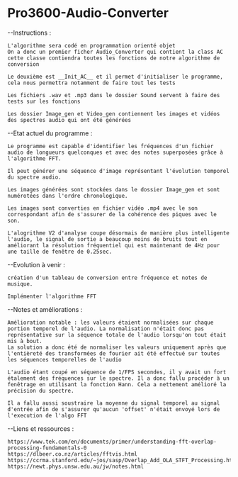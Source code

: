 # Pro3600-Audio-Converter

--Instructions :

    L'algorithme sera codé en programmation orienté objet
    On a donc un premier ficher Audio_Converter qui contient la class AC
    cette classe contiendra toutes les fonctions de notre algorithme de conversion

    Le deuxième est __Init_AC__ et il permet d'initialiser le programme, cela nous permettra notamment de faire tout les tests

    Les fichiers .wav et .mp3 dans le dossier Sound servent à faire des tests sur les fonctions
    
    Les dossier Image_gen et Video_gen contiennent les images et vidéos des spectres audio qui ont été générées

--Etat actuel du programme : 

    Le programme est capable d'identifier les fréquences d'un fichier audio de longueurs quelconques et avec des notes superposées grâce à l'algorithme FFT.
    
    Il peut générer une séquence d'image représentant l'évolution temporel du spectre audio.
   
    Les images générées sont stockées dans le dossier Image_gen et sont numérotées dans l'ordre chronologique.
    
    Les images sont converties en fichier vidéo .mp4 avec le son correspondant afin de s'assurer de la cohérence des piques avec le son.
    
    L'alogrithme V2 d'analyse coupe désormais de manière plus intelligente l'audio, le signal de sortie a beaucoup moins de bruits tout en améliorant la résolution fréquentiel qui est maintenant de 4Hz pour une taille de fenêtre de 0.25sec.

--Evolution à venir :

    création d'un tableau de conversion entre fréquence et notes de musique.
    
    Implémenter l'algorithme FFT
    
--Notes et améliorations :
    
    
    Amélioration notable : les valeurs étaient normalisées sur chaque portion temporel de l'audio. La normalisation n'était donc pas représentative sur la séquence totale de l'audio lorsqu'on tout était mis à bout.
    La solution a donc été de normaliser les valeurs uniquement après que l'entièreté des transformées de fourier ait été effectué sur toutes les séquences temporelles de l'audio
    
    L'audio étant coupé en séquence de 1/FPS secondes, il y avait un fort étalement des fréquences sur le spectre. Il a donc fallu procéder à un fenêtrage en utilisant la fonction Hann. Cela a nettement amélioré la précision du spectre.
    
    Il a fallu aussi soustraire la moyenne du signal temporel au signal d'entrée afin de s'assurer qu'aucun 'offset' n'était envoyé lors de l'execution de l'algo FFT
   
--Liens et ressources : 
    
    https://www.tek.com/en/documents/primer/understanding-fft-overlap-processing-fundamentals-0
    https://dlbeer.co.nz/articles/fftvis.html
    https://ccrma.stanford.edu/~jos/sasp/Overlap_Add_OLA_STFT_Processing.html
    https://newt.phys.unsw.edu.au/jw/notes.html
